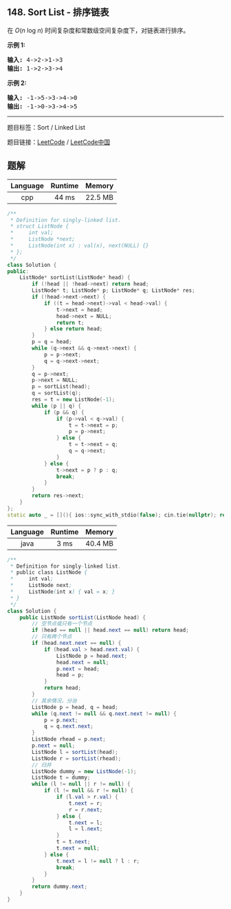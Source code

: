 ## 148. Sort List - 排序链表

<!--If you want to use the English description, use `question.content` instead-->

<p>在&nbsp;<em>O</em>(<em>n</em>&nbsp;log&nbsp;<em>n</em>) 时间复杂度和常数级空间复杂度下，对链表进行排序。</p>

<p><strong>示例 1:</strong></p>

<pre><strong>输入:</strong> 4-&gt;2-&gt;1-&gt;3
<strong>输出:</strong> 1-&gt;2-&gt;3-&gt;4
</pre>

<p><strong>示例 2:</strong></p>

<pre><strong>输入:</strong> -1-&gt;5-&gt;3-&gt;4-&gt;0
<strong>输出:</strong> -1-&gt;0-&gt;3-&gt;4-&gt;5</pre>



-----

题目标签：Sort / Linked List

题目链接：[LeetCode](https://leetcode.com/problems/sort-list/description/)  /  [LeetCode中国](https://leetcode-cn.com/problems/sort-list/description/)

## 题解



| Language | Runtime | Memory |
|:---:|:---:|:---:|
| cpp  | 44  ms | 22.5 MB |

```cpp
/**
 * Definition for singly-linked list.
 * struct ListNode {
 *     int val;
 *     ListNode *next;
 *     ListNode(int x) : val(x), next(NULL) {}
 * };
 */
class Solution {
public:
    ListNode* sortList(ListNode* head) {
        if (!head || !head->next) return head;
        ListNode* t; ListNode* p; ListNode* q; ListNode* res;
        if (!head->next->next) {
            if ((t = head->next)->val < head->val) {
                t->next = head;
                head->next = NULL;
                return t;
            } else return head;
        }
        p = q = head;
        while (q->next && q->next->next) {
            p = p->next;
            q = q->next->next;
        }
        q = p->next;
        p->next = NULL;
        p = sortList(head);
        q = sortList(q);
        res = t = new ListNode(-1);
        while (p || q) {
            if (p && q) {
                if (p->val < q->val) {
                    t = t->next = p;
                    p = p->next;
                } else {
                    t = t->next = q;
                    q = q->next;
                }
            } else {
                t->next = p ? p : q;
                break;
            }
        }
        return res->next;
    }
};
static auto _ = [](){ ios::sync_with_stdio(false); cin.tie(nullptr); return 0; }();
```


| Language | Runtime | Memory |
|:---:|:---:|:---:|
| java  | 3  ms | 40.4 MB |

```java
/**
 * Definition for singly-linked list.
 * public class ListNode {
 *     int val;
 *     ListNode next;
 *     ListNode(int x) { val = x; }
 * }
 */
class Solution {
    public ListNode sortList(ListNode head) {
        // 空节点或只有一个节点
        if (head == null || head.next == null) return head;
        // 只有两个节点
        if (head.next.next == null) {
            if (head.val > head.next.val) {
                ListNode p = head.next;
                head.next = null;
                p.next = head;
                head = p;
            }
            return head;
        }
        // 其余情况，分治
        ListNode p = head, q = head;
        while (q.next != null && q.next.next != null) {
            p = p.next;
            q = q.next.next;
        }
        ListNode rhead = p.next;
        p.next = null;
        ListNode l = sortList(head);
        ListNode r = sortList(rhead);
        // 归并
        ListNode dummy = new ListNode(-1);
        ListNode t = dummy;
        while (l != null || r != null) {
            if (l != null && r != null) {
                if (l.val > r.val) {
                    t.next = r;
                    r = r.next;
                } else {
                    t.next = l;
                    l = l.next; 
                }
                t = t.next;
                t.next = null;
            } else {
                t.next = l != null ? l : r;
                break;
            }
        }
        return dummy.next;
    }
}
```
